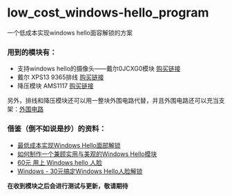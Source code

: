 # low_cost_windows-hello_program

 一个低成本实现windows hello面容解锁的方案

### 用到的模块有：

+ 支持windows hello的摄像头——戴尔0JCXG0模块 [购买链接](https://item.taobao.com/item.htm?spm=a1z09.2.0.0.3b212e8dWnXtHL&id=616599915120&_u=t2028sfb18388c)
+ 戴尔 XPS13 9365排线 [购买链接](https://item.taobao.com/item.htm?spm=a1z09.2.0.0.3b212e8dWnXtHL&id=622832381936&_u=t2028sfb1841b0)
+ 降压模块 AMS1117 [购买链接](https://detail.tmall.com/item.htm?spm=a230r.1.14.16.6e6357feC1KE12&id=13301101281&ns=1&abbucket=3&skuId=4173505841581)

另外，排线和降压模块还可以用一整块外围电路代替，并且外围电路还可以充当支架：[外围电路](https://oshwhub.com/tong2108/0jcxg0)

### 借鉴（倒不如说是抄）的资料：

+ [最低成本实现Windows Hello面部解锁](https://www.coolapk.com/feed/20656524?shareKey=NTUwMGFhMmQyNTk3NWY0MDg0NWY)
+ [如何制作一个兼顾实用与美观的Windows Hello模块](https://www.coolapk.com/feed/21218468?shareKey=ODcyZmVjMzYwMzhhNWY0YTFmMzc)
+ [60元 用上 Windows hello 人脸](https://post.smzdm.com/p/a5k4m4qx/)
+ [Windows - 30元搞定Windows Hello人脸解锁](https://blog.csdn.net/weixin_42118716/article/details/108219379)

**在收到模块之后会进行测试与更新，敬请期待**